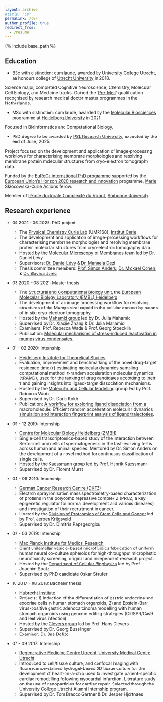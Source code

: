 ```yaml
---
layout: archive
#title: "CV"
permalink: /cv/
author_profile: true
redirect_from:
  - /resume
---
```


{% include base_path %}

Education
------
* BSc with distinction: cum laude, awarded by [University College Utrecht](https://www.uu.nl/en/organisation/university-college-utrecht), an honours college of [Utrecht University](https://www.uu.nl/en) in 2018.

Science major, completed Cognitive Neuroscience, Chemistry, Molecular Cell Biology, and Medicine tracks. Gained the '[Pre-Med](https://students.uu.nl/en/university-college-utrecht/academics/science/medical-science)' qualification recognised by research medical doctor master programmes in the Netherlands.

* MSc with distinction: cum laude, awarded by the [Molecular Biosciences](https://www.uni-heidelberg.de/en/study/all-subjects/molecular-biosciences/molecular-biosciences-master) programme at [Heidelberg University](https://www.uni-heidelberg.de/en) in 2021.

Focused in Bioinformatics and Computational Biology.

* PhD degree to be awarded by [PSL Research University](https://psl.eu/en), expected by the end of June, 2025.

Project focused on the development and application of image-processing workflows for characterising membrane morphologies and resolving membrane protein molecular structures from cryo-electron tomography data.

Funded by the [EuReCa international PhD programme](https://training.institut-curie.org/eureca) supported by the [European Union’s Horizon 2020 research and innovation](https://research-and-innovation.ec.europa.eu/funding/funding-opportunities/funding-programmes-and-open-calls/horizon-2020_en) programme, [Marie Skłodowska-Curie Actions](https://marie-sklodowska-curie-actions.ec.europa.eu/) fellow. 

Member of [l’école doctorale Complexité du Vivant](https://www.sorbonne-universite.fr/ecoles-doctorales/complexite-du-vivant), [Sorbonne University](https://www.sorbonne-universite.fr/en).


Research experience
------
* 09 2021 - 06 2025: PhD project
  * The [Physical Chemistry Curie Lab](https://institut-curie.org/unit/umr168) (UMR168), [Institut Curie](https://institut-curie.org/)
  * The development and application of image-processing workflows for characterising membrane morphologies and resolving membrane protein molecular structures from cryo-electron tomography data.
  * Hosted by the [Molecular Microscopy of Membranes](https://institut-curie.org/team/levy) team led by Dr. Daniel Lévy
  * Supervisors: [Dr. Daniel Lévy](https://institut-curie.org/personne/daniel-levy) & [Dr. Manuela Dezi](https://institut-curie.org/personne/manuela-dezi)
  * Thesis committee members: [Prof. Simon Anders](https://www.zmbh.uni-heidelberg.de/Anders/), [Dr. Mickael Cohen](http://www.ibpc.fr/en/members-829.htm), & [Dr. Slavica Jonic](https://scai.sorbonne-universite.fr/public/profiles/view/2c3baf02ede0fc8c6be1/67)


* 03 2020 - 08 2021: Master thesis
  * The [Structural and Computational Biology unit](https://www.embl.org/research/units/structural-and-computational-biology/), the [European Molecular Biology Laboratory (EMBL) Heidelberg](https://www.embl.org/sites/heidelberg/)
  * The development of an image processing workflow for resolving structures of the Mumps viral capsid in the cellular context by means of in situ cryo-electron tomography.
  * Hosted by the [Mahamid group](https://www.embl.org/groups/mahamid/) led by Dr. Julia Mahamid
  * Supervised by Dr. Xiaojie Zhang & Dr. Julia Mahamid
  * Examiners: Prof. Rebecca Wade & Prof. Georg Stoecklin 
  * Publication: [Molecular mechanisms of stress-induced reactivation in mumps virus condensates](https://www.sciencedirect.com/science/article/pii/S0092867423002763).

 
* 01 - 02 2020: Internship
  * [Heidelberg Institute for Theoretical Studies](https://www.h-its.org/)
  * Evaluation, improvement and benchmarking of the novel drug-target residence time (τ) estimating molecular dynamics sampling computational method: τ-random acceleration molecular dynamics (τRAMD), used for the ranking of drug candidates according to their τ and gaining insights into ligand-target dissociation mechanisms.
  * Hosted by the [Molecular and Cellular Modelling](https://www.h-its.org/research/mcm/) group led by Prof. Rebecca Wade
  * Supervised by Dr. Daria Kokh
  * Publication: [A workflow for exploring ligand dissociation from a macromolecule: Efficient random acceleration molecular dynamics simulation and interaction fingerprint analysis of ligand trajectories](https://pubs.aip.org/aip/jcp/article-abstract/153/12/125102/1062851/A-workflow-for-exploring-ligand-dissociation-from?redirectedFrom=fulltext).

 
* 09 - 12 2019: Internship
  * [Centre for Molecular Biology Heidelberg (ZMBH)](https://www.zmbh.uni-heidelberg.de/)
  * Single-cell transcriptomics-based study of the interaction between Sertoli cell and cells of spermatogenesis in the fast-evolving testis across human and animal species. Mentored by Dr. Simon Anders on the development of a novel method for continuous classification of single cells.
  * Hosted by the [Kaessmann group](https://www.zmbh.uni-heidelberg.de/Kaessmann/default.shtml) led by Prof. Henrik Kaessmann
  * Supervised by Dr. Florent Murat


* 04 - 08 2019: Internship
  * [German Cancer Research Centre (DKFZ)](https://www.dkfz.de/en/index.html)
  * Electron spray ionisation mass spectrometry-based characterization of proteins in the polycomb repressive complex 2 (PRC2, a key epigenetic regulator for normal development and various diseases) and investigation of their recruitment in cancer. 
  * Hosted by the [Division of Proteomics of Stem Cells and Cancer](https://www.dkfz.de/en/proteomik-stammzellen-krebs/index.php) led by Prof. Jeroen Krijgsveld
  * Supervised by Dr. Dimitris Papageorgiou


* 02 - 03 2019: Internship
  * [Max Planck Institute for Medical Research](https://www.mr.mpg.de/en)
  * Giant unilamellar vesicle-based microfluidics fabrication of uniform human neural co-culture spheroids for high-throughput microplastic neurotoxicity screening, original and independent research project. 
  * Hosted by the [Department of Cellular Biophysics](https://www.mr.mpg.de/13943505/cellular_biophysics) led by Prof. Joachim Spatz
  * Supervised by PhD candidate Oskar Staufer


* 10 2017 - 08 2018: Bachelor thesis
  * [Hubrecht Institute](https://www.hubrecht.eu/)
  * Projects: 1) Induction of the differentiation of gastric endocrine and exocrine cells in human stomach organoids, 2) and Epstein-Barr virus-positive gastric adenocarcinoma modelling with human stomach organoids using genome editing strategies (CRISPR/Cas9 and lentivirus infection). 
  * Hosted by the [Clevers group](https://www.hubrecht.eu/research-groups/clevers-group/) led by Prof. Hans Clevers
  * Supervised by Dr. Georg Busslinger
  * Examiner: Dr. Bas Defize


* 07 - 09 2017: Internship
  * [Regenerative Medicine Centre Utrecht](https://www.umcutrecht.nl/en/regenerative-medicine-center-utrecht), [University Medical Centre Utrecht](https://www.umcutrecht.nl/en)
  * Introduced to cell/tissue culture, and confocal imaging with fluorescence-stained hydrogel-based 3D tissue culture for the development of heart-on-a-chip used to investigate patient-specific cardiac remodelling following myocardial infarction. Literature study on the use of nanoparticles for cardiac repair. Selected through the University College Utrecht Alumni Internship program.
  * Supervised by Dr. Tom Bracco Gartner & Dr. Jesper Hjortnaes

 

 




